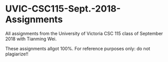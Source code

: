# UVIC-CSC115-Sept.-2018-Assignments

All assignments from the University of Victoria CSC 115 class of September 2018 with Tianming Wei. 

These assignments allgot 100%. For reference purposes only: do not plagiarize!! 
